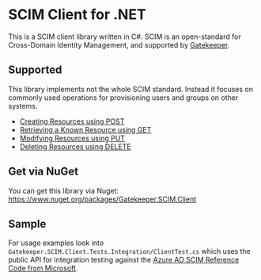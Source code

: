 # SCIM Client for .NET

This is a SCIM client library written in C#. SCIM is an open-standard for Cross-Domain Identity Management, and supported by [Gatekeeper](https://github.com/GetGatekeeper/server).

## Supported

This library implements not the whole SCIM standard. Instead it focuses on commonly used operations for provisioning users and groups on other systems.

- [Creating Resources using POST](https://tools.ietf.org/html/rfc7644#section-3.3)
- [Retrieving a Known Resource using GET](https://tools.ietf.org/html/rfc7644#section-3.4.1)
- [Modifying Resources using PUT](https://tools.ietf.org/html/rfc7644#section-3.5.1)
- [Deleting Resources using DELETE](https://tools.ietf.org/html/rfc7644#section-3.6)

## Get via NuGet

You can get this library via Nuget: https://www.nuget.org/packages/Gatekeeper.SCIM.Client

## Sample

For usage examples look into `Gatekeeper.SCIM.Client.Tests.Integration/ClientTest.cs` which uses the public API for integration testing against the [Azure AD SCIM Reference Code from Microsoft](https://github.com/AzureAD/SCIMReferenceCode/).
